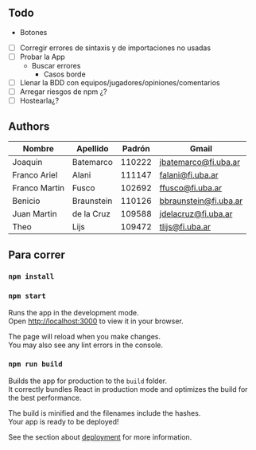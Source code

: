 ## Todo

- Botones
- [ ] Corregir errores de sintaxis y de importaciones no usadas
- [ ] Probar la App
    - Buscar errores
        - Casos borde
- [ ] Llenar la BDD con equipos/jugadores/opiniones/comentarios
- [ ] Arregar riesgos de npm ¿?
- [ ] Hostearla¿?

## Authors

| Nombre        | Apellido   | Padrón | Gmail                 |
| ------------- | ---------- | ------ | --------------------- |
| Joaquin       | Batemarco  | 110222 | jbatemarco@fi.uba.ar  |
| Franco Ariel  | Alani      | 111147 | falani@fi.uba.ar      |
| Franco Martin | Fusco      | 102692 | ffusco@fi.uba.ar      |
| Benicio       | Braunstein | 110126 | bbraunstein@fi.uba.ar |
| Juan Martin   | de la Cruz | 109588 | jdelacruz@fi.uba.ar   |
| Theo          | Lijs       | 109472 | tlijs@fi.uba.ar       |

## Para correr
### `npm install`
### `npm start`

Runs the app in the development mode.\
Open [http://localhost:3000](http://localhost:3000) to view it in your browser.

The page will reload when you make changes.\
You may also see any lint errors in the console.

### `npm run build`

Builds the app for production to the `build` folder.\
It correctly bundles React in production mode and optimizes the build for the best performance.

The build is minified and the filenames include the hashes.\
Your app is ready to be deployed!

See the section about [deployment](https://facebook.github.io/create-react-app/docs/deployment) for more information.

